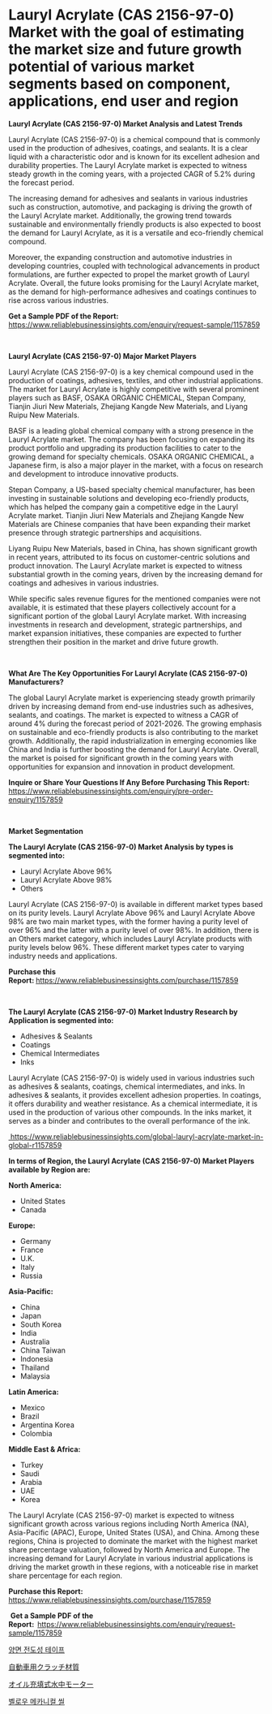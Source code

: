 <p><h1>Lauryl Acrylate (CAS 2156-97-0) Market with the goal of estimating the market size and future growth potential of various market segments based on component, applications, end user and region</h1></p><p><strong>Lauryl Acrylate (CAS 2156-97-0) Market Analysis and Latest Trends</strong></p>
<p><p>Lauryl Acrylate (CAS 2156-97-0) is a chemical compound that is commonly used in the production of adhesives, coatings, and sealants. It is a clear liquid with a characteristic odor and is known for its excellent adhesion and durability properties. The Lauryl Acrylate market is expected to witness steady growth in the coming years, with a projected CAGR of 5.2% during the forecast period.</p><p>The increasing demand for adhesives and sealants in various industries such as construction, automotive, and packaging is driving the growth of the Lauryl Acrylate market. Additionally, the growing trend towards sustainable and environmentally friendly products is also expected to boost the demand for Lauryl Acrylate, as it is a versatile and eco-friendly chemical compound.</p><p>Moreover, the expanding construction and automotive industries in developing countries, coupled with technological advancements in product formulations, are further expected to propel the market growth of Lauryl Acrylate. Overall, the future looks promising for the Lauryl Acrylate market, as the demand for high-performance adhesives and coatings continues to rise across various industries.</p></p>
<p><strong>Get a Sample PDF of the Report:&nbsp;</strong> <a href="https://www.reliablebusinessinsights.com/enquiry/request-sample/1157859">https://www.reliablebusinessinsights.com/enquiry/request-sample/1157859</a></p>
<p>&nbsp;</p>
<p><strong>Lauryl Acrylate (CAS 2156-97-0) Major Market Players</strong></p>
<p><p>Lauryl Acrylate (CAS 2156-97-0) is a key chemical compound used in the production of coatings, adhesives, textiles, and other industrial applications. The market for Lauryl Acrylate is highly competitive with several prominent players such as BASF, OSAKA ORGANIC CHEMICAL, Stepan Company, Tianjin Jiuri New Materials, Zhejiang Kangde New Materials, and Liyang Ruipu New Materials.</p><p>BASF is a leading global chemical company with a strong presence in the Lauryl Acrylate market. The company has been focusing on expanding its product portfolio and upgrading its production facilities to cater to the growing demand for specialty chemicals. OSAKA ORGANIC CHEMICAL, a Japanese firm, is also a major player in the market, with a focus on research and development to introduce innovative products.</p><p>Stepan Company, a US-based specialty chemical manufacturer, has been investing in sustainable solutions and developing eco-friendly products, which has helped the company gain a competitive edge in the Lauryl Acrylate market. Tianjin Jiuri New Materials and Zhejiang Kangde New Materials are Chinese companies that have been expanding their market presence through strategic partnerships and acquisitions.</p><p>Liyang Ruipu New Materials, based in China, has shown significant growth in recent years, attributed to its focus on customer-centric solutions and product innovation. The Lauryl Acrylate market is expected to witness substantial growth in the coming years, driven by the increasing demand for coatings and adhesives in various industries.</p><p>While specific sales revenue figures for the mentioned companies were not available, it is estimated that these players collectively account for a significant portion of the global Lauryl Acrylate market. With increasing investments in research and development, strategic partnerships, and market expansion initiatives, these companies are expected to further strengthen their position in the market and drive future growth.</p></p>
<p>&nbsp;</p>
<p><strong>What Are The Key Opportunities For Lauryl Acrylate (CAS 2156-97-0) Manufacturers?</strong></p>
<p><p>The global Lauryl Acrylate market is experiencing steady growth primarily driven by increasing demand from end-use industries such as adhesives, sealants, and coatings. The market is expected to witness a CAGR of around 4% during the forecast period of 2021-2026. The growing emphasis on sustainable and eco-friendly products is also contributing to the market growth. Additionally, the rapid industrialization in emerging economies like China and India is further boosting the demand for Lauryl Acrylate. Overall, the market is poised for significant growth in the coming years with opportunities for expansion and innovation in product development.</p></p>
<p><strong>Inquire or Share Your Questions If Any Before Purchasing This Report:</strong> <a href="https://www.reliablebusinessinsights.com/enquiry/pre-order-enquiry/1157859">https://www.reliablebusinessinsights.com/enquiry/pre-order-enquiry/1157859</a></p>
<p>&nbsp;</p>
<p><strong>Market Segmentation</strong></p>
<p><strong>The Lauryl Acrylate (CAS 2156-97-0) Market Analysis by types is segmented into:</strong></p>
<p><ul><li>Lauryl Acrylate Above 96%</li><li>Lauryl Acrylate Above 98%</li><li>Others</li></ul></p>
<p><p>Lauryl Acrylate (CAS 2156-97-0) is available in different market types based on its purity levels. Lauryl Acrylate Above 96% and Lauryl Acrylate Above 98% are two main market types, with the former having a purity level of over 96% and the latter with a purity level of over 98%. In addition, there is an Others market category, which includes Lauryl Acrylate products with purity levels below 96%. These different market types cater to varying industry needs and applications.</p></p>
<p><strong>Purchase this Report:&nbsp;</strong><a href="https://www.reliablebusinessinsights.com/purchase/1157859">https://www.reliablebusinessinsights.com/purchase/1157859</a></p>
<p>&nbsp;</p>
<p><strong>The Lauryl Acrylate (CAS 2156-97-0) Market Industry Research by Application is segmented into:</strong></p>
<p><ul><li>Adhesives & Sealants</li><li>Coatings</li><li>Chemical Intermediates</li><li>Inks</li></ul></p>
<p><p>Lauryl Acrylate (CAS 2156-97-0) is widely used in various industries such as adhesives & sealants, coatings, chemical intermediates, and inks. In adhesives & sealants, it provides excellent adhesion properties. In coatings, it offers durability and weather resistance. As a chemical intermediate, it is used in the production of various other compounds. In the inks market, it serves as a binder and contributes to the overall performance of the ink.</p></p>
<p><a href="https://www.reliablebusinessinsights.com/global-lauryl-acrylate-market-in-global-r1157859">&nbsp;https://www.reliablebusinessinsights.com/global-lauryl-acrylate-market-in-global-r1157859</a></p>
<p><strong>In terms of Region, the Lauryl Acrylate (CAS 2156-97-0) Market Players available by Region are:</strong></p>
<p>
    <p> <strong> North America: </strong>
        <ul>
            <li>United States</li>
            <li>Canada</li>
        </ul>
        </p> 
    <p> <strong> Europe: </strong>
        <ul>
            <li>Germany</li>
            <li>France</li>
            <li>U.K.</li>
            <li>Italy</li>
            <li>Russia</li>
        </ul>
        </p> 
    <p> <strong> Asia-Pacific: </strong>
        <ul>
            <li>China</li>
            <li>Japan</li>
            <li>South Korea</li>
            <li>India</li>
            <li>Australia</li>
            <li>China Taiwan</li>
            <li>Indonesia</li>
            <li>Thailand</li>
            <li>Malaysia</li>
        </ul>
        </p> 
    <p> <strong> Latin America: </strong>
        <ul>
            <li>Mexico</li>
            <li>Brazil</li>
            <li>Argentina Korea</li>
            <li>Colombia</li>
        </ul>
        </p> 
    <p> <strong> Middle East & Africa: </strong>
        <ul>
            <li>Turkey</li>
            <li>Saudi</li>
            <li>Arabia</li>
            <li>UAE</li>
            <li>Korea</li>
        </ul>
    </p>
    </p>
<p><p>The Lauryl Acrylate (CAS 2156-97-0) market is expected to witness significant growth across various regions including North America (NA), Asia-Pacific (APAC), Europe, United States (USA), and China. Among these regions, China is projected to dominate the market with the highest market share percentage valuation, followed by North America and Europe. The increasing demand for Lauryl Acrylate in various industrial applications is driving the market growth in these regions, with a noticeable rise in market share percentage for each region.</p></p>
<p><strong>Purchase this Report: </strong><a href="https://www.reliablebusinessinsights.com/purchase/1157859">https://www.reliablebusinessinsights.com/purchase/1157859</a></p>
<p>&nbsp;<strong>Get a Sample PDF of the Report:&nbsp;&nbsp;</strong><a href="https://www.reliablebusinessinsights.com/enquiry/request-sample/1157859">https://www.reliablebusinessinsights.com/enquiry/request-sample/1157859</a></p>
<p><strong></strong></p>
<p><p><a href="https://medium.com/@mariedawsonv31/%EC%96%91%EB%A9%B4-%EC%A0%84%EB%8F%84-%ED%85%8C%EC%9D%B4%ED%94%84-%EC%8B%9C%EC%9E%A5-%EA%B7%9C%EB%AA%A8-%EC%A0%90%EC%9C%A0%EC%9C%A8-%EB%B0%8F-%ED%8A%B8%EB%A0%8C%EB%93%9C-%EB%B6%84%EC%84%9D-%EB%B3%B4%EA%B3%A0%EC%84%9C-%EC%B5%9C%EC%A2%85-%EC%82%AC%EC%9A%A9%EC%B2%98-%EC%BC%80%EC%9D%B4%EB%B8%94-%EC%A0%84%EC%9E%90-%EC%A0%9C%ED%92%88-%EC%9D%98%EB%A3%8C-%EB%B0%98%EB%8F%84%EC%B2%B4-%EA%B8%B0%ED%83%80-%EC%9B%90%EB%A3%8C%EB%B3%84-%EB%B0%8F-2031%EB%85%84%EA%B9%8C%EC%A7%80%EC%9D%98-%EC%98%88%EC%B8%A1%EC%9D%84-%ED%86%B5%ED%95%B4-c8bb74ee7a09">양면 전도성 테이프</a></p><p><a href="https://medium.com/@najifatanjim32_39272/%E8%87%AA%E5%8B%95%E8%BB%8A%E7%94%A8%E3%82%AF%E3%83%A9%E3%83%83%E3%83%81%E6%9D%90%E6%96%99%E5%B8%82%E5%A0%B4%E3%81%AE%E3%82%B5%E3%82%A4%E3%82%BA%E3%81%8A%E3%82%88%E3%81%B3%E3%82%B7%E3%82%A7%E3%82%A2%E5%88%86%E6%9E%90-%E6%88%90%E9%95%B7%E3%83%88%E3%83%AC%E3%83%B3%E3%83%89%E3%81%8A%E3%82%88%E3%81%B32024%E5%B9%B4%E3%81%8B%E3%82%892031%E5%B9%B4%E3%81%BE%E3%81%A7%E3%81%AE%E4%BA%88%E6%B8%AC-4f35b13a1587">自動車用クラッチ材質</a></p><p><a href="https://medium.com/@lovern8746/%E6%AC%A1%E3%81%AE%E6%96%87%E3%82%92%E6%97%A5%E6%9C%AC%E8%AA%9E%E3%81%AB%E7%BF%BB%E8%A8%B3%E3%81%99%E3%82%8B%E3%81%A8-%E4%B8%96%E7%95%8C%E3%81%AE%E3%82%AA%E3%82%A4%E3%83%AB%E5%85%85%E5%A1%AB%E5%BC%8F%E6%BD%9C%E6%B0%B4%E3%83%A2%E3%83%BC%E3%82%BF%E3%83%BC%E5%B8%82%E5%A0%B4%E3%81%AE%E8%A6%8F%E6%A8%A1%E3%81%A8%E3%82%B7%E3%82%A7%E3%82%A2%E5%88%86%E6%9E%90-%E8%A3%BD%E5%93%81%E3%82%BF%E3%82%A4%E3%83%97%E5%88%A5-%E3%82%A2%E3%83%97%E3%83%AA%E3%82%B1%E3%83%BC%E3%82%B7%E3%83%A7%E3%83%B3%E5%88%A5-%E5%9C%B0%E5%9F%9F%E5%88%A5-%E4%BA%88%E6%B8%AC-2024%E5%B9%B4-2031%E5%B9%B4-bc408b01ecb6">オイル充填式水中モーター</a></p><p><a href="https://medium.com/@moulafa/2024%EB%85%84%EB%B6%80%ED%84%B0-2031%EB%85%84%EA%B9%8C%EC%A7%80-%EA%B8%B0%EA%B0%84-%EB%8F%99%EC%95%88-%EC%9C%A0%ED%98%95-%EC%9D%91%EC%9A%A9-%EC%B5%9C%EC%A2%85-%EC%82%AC%EC%9A%A9-%EB%B0%8F-%EC%98%88%EC%B8%A1%EC%97%90-%EB%94%B0%EB%A5%B8-%EA%B8%B0%EA%B3%84%EC%8B%9D-%EC%94%B0-%EC%8B%9C%EC%9E%A5-%EC%A0%90%EC%9C%A0%EC%9C%A8-%EB%B0%8F-%EC%8B%A0%EA%B7%9C-%ED%8A%B8%EB%A0%8C%EB%93%9C-%EB%B6%84%EC%84%9D-%EC%95%84%EB%9E%98-781652da1185">벨로우 메카니컬 씰</a></p></p>